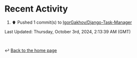 # Recent Activity

<!--RECENT_ACTIVITY:start-->
1. ⬆️ Pushed 1 commit(s) to [IgorGakhov/Django-Task-Manager](https://github.com/IgorGakhov/Django-Task-Manager)<br>
<!--RECENT_ACTIVITY:end-->

<!--RECENT_ACTIVITY:last_update-->
Last Updated: Thursday, October 3rd, 2024, 2:13:39 AM (GMT)
<!--RECENT_ACTIVITY:last_update_end-->

<br>

↩️ [Back to the home page](/README.md)
